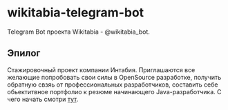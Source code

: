 # wikitabia-telegram-bot
Telegram Bot проекта Wikitabia - @wikitabia_bot.

## Эпилог
Стажировочный проект компании Интабия. 
Приглашаются все желающие попробовать свои силы в OpenSource разработке, 
получить обратную свзяь от профессиональных разработчиков, составить себе
обьектитвное портфолио к резюме начинающего Java-разработчика. С чего начать смотри [тут](./CONTRIBUTING.md).
